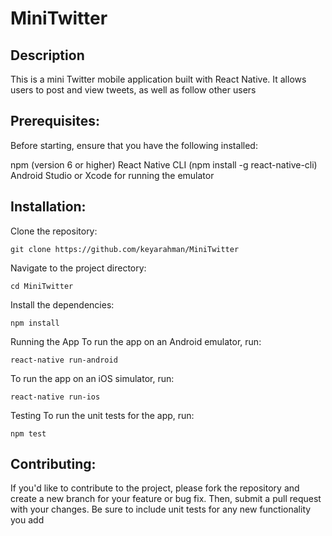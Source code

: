 # MiniTwitter

## Description

This is a mini Twitter mobile application built with React Native. It allows users to post and view tweets, as well as follow other users

## Prerequisites:
Before starting, ensure that you have the following installed:

npm (version 6 or higher)
React Native CLI (npm install -g react-native-cli)
Android Studio or Xcode for running the emulator

## Installation:

Clone the repository:
```
git clone https://github.com/keyarahman/MiniTwitter
```

Navigate to the project directory:
```
cd MiniTwitter
```

Install the dependencies:
```
npm install
```

Running the App
To run the app on an Android emulator, run:
```
react-native run-android
```

To run the app on an iOS simulator, run:
```
react-native run-ios
```

Testing
To run the unit tests for the app, run:
```
npm test
 ```
## Contributing:
If you'd like to contribute to the project, please fork the repository and create a new branch for your feature or bug fix. Then, submit a pull request with your changes. Be sure to include unit tests for any new functionality you add
